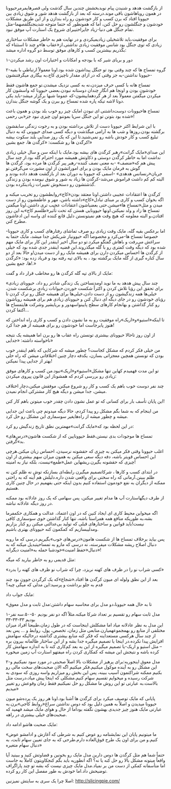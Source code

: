 

از بازگشت هدهد و شنیدن پیام نویدبخشش چندین سال گذشت ولی قصرهایمرمرحیوونا در همون رویاهاشون باقی موند.درسته که بعد از بازگشت هدهد شور و شوق زیادی بین حیوونا افتاد که برن کسب و کار خودشون رو راه بندازن و از این طریق مشکلات خودشون و جنگلشون رو حل کنن، اما که همونطور که حتما متوجه شدینجنگلقصهما-مثل تمام جنگل هی دنیا-زیاد جایراحتیبرای شروع یک استارت آپ موفق نبود.

برای موفقیت،باید تلاشخیلی زیادیمیکردی و در نهایت هم به خاطر مشکلات ساختاری زیادی که توی جنگل بود شانس موفقیت زیادی نداشتی.از«عقاب ها»و چند تا استثناء که بگذریم بیشترین کسب و کارهای موفق توسط دو گروه اداره میشد:

۱-دور و بریای شیر که با بودجه و امکانات و اختیارات اون رشد میکردن

۲-گروه تمساح ها که چند وقتی بود تو جنگل پیداشون شده بود.اونا معمولاً ارتباطی با بقیه حیوونا نداشتن-به جز وقتی که در ازای مقدار ناچیزی کاج،به بیگاری میگرفتنشون-

تمساح هانه با کسی حرف میزدن،‌نه به کسی نزدیک میشدن.تو جمع هاشون فقط خودشون بودن و اونجا هم انگار چندان دوستانه نبودن.بعضی حیوونا که واسشون کار میکردن میگفتن معمولاً بعد از هر گردهماییشون-که عموما شبها برگزار میشد-باید یکی دوتا لاشه تیکه پاره شده تمساح رو ببرن و یک گوشه جنگل بندازن.

تمساح هاحیوونات دوست‌داشتنی ای نبودن امایک چیز رو خوب بلد بودن و همون باعث شده بود بتونن تو این جنگل سرپا بموننو اون چیزی نبود جز«بی رحمی»!

با این شرایط اکثر حیوونا دست از تلاش برداشته بودن و به رخوت زندگی سابقشون برگشته بودن.روزها و شب ها به آرامی میگذشت و دیگه کسی صدای حیوونی که به دنبال تبلیغ کسب و کار خودش باشه رو نمی‌شنید.تا این که یک روز صدایی بلند سکوت بیشه کرگدن ها رو شکست: «کرگدن ها، جمع بشین!»

این صدای«مایک گرانت»رهبر کرگدن های بیشه بود.مایک با اینکه سن و سال خیلی زیادی نداشت اما به خاطر کرگدن دوستی و ذکاوتش همیشه مورد احترام گله بود.از چند سال پیش هم که«منصف» -به معنی نصف کننده-رهبر پیر کرگدن ها مرده بود، کرگدن ها گوش به فرمان مایک بودن و برای اموراتشون از اون مشورت می‌گرفتن.تو جریان«رنسانس هدهدی» -اسمی که حیوونا به دوران بعد از بازگشت هدهد داده بودند و البته کم کم داشت فراموش می‌شد-کرگدن ها زیاد به شور و شوق نیومده بودن و زندگی گذشتشون رو دستخوش تغییرات زیادینکرده بودن.

کرگدن ها اعتقادات عجیبی داشتن.اونا معتقد بودن«کاج»روابطشون رو تخریب میکنه و اگه بخوان کسب و کاری بر مبنای تبادل«کاج»داشته باشن، مهر و عاطفشون رو از دست میدن و مثل«تمساح ها»میشن.حتی بعضیاشون اعتقادات عجیب تری داشتن.اونا میگفتن تمساح ها زاد و ولد نمیکنن.اونها حیوونایی هستن که تحت تأثیر«طلسم کاج»به این روز افتادن،‌و البته معلومه که هیچ وقت هم نمیتونستن دلیل قانع کننده ای واسه این ادعاشون مطرح کنن.

اما برعکس بقیه گله، مایک وقت زیادی رو صرف تماشای رفتارهای کسب و کاری حیوونا-خصوصا تمساح ها-می‌کرد و مخصوصا اگه حیوونیاز شریکش جدا میشد، مایک حتما به سراغش می‌رفت و باهاش گفتگو میکرد.تو دو سال اخیر اینقدر این کار برای مایک مهم شده بود که دیگه وقت کمتری رو با گله میگذروند.این قضیه اینقدر جدی شده بود که خیلی از کرگدن ها احساس میکردن دارن برای همیشه مایک رو از دست میدن!و حالا بعد از دو سال کناره گیری از گله مایک برگشته بود ، به بالای تپه رفته بود و فریاد زده بود: «کرگدن ها، جمع بشین!.»

مایک از بالای تپه گله کرگدن ها رو مخاطب قرار داد و گفت:

«چند سال پیش هدهد به ما نوید اومدنساختن یک زندگی شادتر رو داد، حیوونای زیادی برای تحقق این رؤیا تلاش کردن و اکثراً شکست خوردن.حیوانات زیادی برشکست شدن،‌ خیلی‌ها همه زندگیشون رو از دست دادن،خیلی‌ها برای همیشه جنگل رو ترک کردن تا رؤیای خودشون رو در جای دیگه ای دنبال کنن و حیوونای زیادی هم برای همیشه رویاشون رو کنار گذاشتن و بهانجام کارهای سطح پایینواسهدور و بریایشیر وشرکت هایتمساح ها اکتفا کردن…

تا اینکه«استیو»و«اریک»راه موفقیت رو به ما نشون دادن و کسب و کاری راه انداختن که هنوز پابرجاست اما خودشون رو برای همیشه از هم جدا کرد!

از اون روز تاحالا حیوونای بیشتری تونستن راه عقاب ها رو برن اما همیشه یک نتیجه ناخواسته داشته: «جدایی»

من خیلی فکر کردم که مشکل کجاست؟ چطور میشه که شرکایی که باهم اینقدر خوب بودن که تونستن همچین معجزاتی بسازن، یکدفه دچار چنین اختلافاتی میشن که راه حلی بهتر از جدایی پیدا نمیکنن!

تو این مدت فهمیدم کهاین تنها مشکل«استیو»و«اریک»نبود.من کسب و کارهای موفق زیادی رو بررسی کردم که همشوناز این قانون پیروی میکردن:

چند نفر دوست خوب باهم یک کسب و کار رو شروع میکنن، موفقش میکنن،‌دچار اختلاف میشن، جدا میشن و دیگه هیچ کار مشترکی انجام نمیدن.

این پایان تأسف بار برای کسانی که تو عمل نشون دادن چقدر خوب میتونن باهم کار کنن!

من اینجام که به شما بگم مشکل رو پیدا کردم، حالا دیگه میدونم چی باعث این جدایی میشه و چطور میشه از راه‌هایغیر سوسماری این مشکل رو حل کرد.

در این لحظه بود که«مایک گرانت»مهمترین نطق تاریخ زندگیش رو کرد:

«تمساح ها موجودات بدی نیستن،‌فقط حیوونایین که از شکست هاشون«درس‌های بد»گرفتن.

اغلب حیوونا وقتی فکر میکنن به چیزی که حقشونه نرسیدن، احساس زیان میکنن.هرچی این احساس قویتر باشه، دفه دیگه سعی میکنن به همون میزان سهم بیشتری از اون چیزی که حقشونه بگیرن.ریشهاین عمل«طمع»نیست، بلکه نیاز به امنیته!

در ابتدای کسب و کارها ، شرکاتصمیم میگیرن رابطه‌ای بسازنکه توش نه ظلم کنن نه ظلم ببینن.آرمانی که راه سختی برای واقعی شدن داره.دلیلش هم آینه که به راحتی ممکنه از دیگران به نفع خودمون استفاده کنیم بدون اینکه حتی بفهمیم در حال چنین کاری هستیم.

از طرف دیگهاستارت آپ ها مدام تغییر میکنن، پس سهامی که یک روز عادلانه بود ممکنه در روز دیگه عادلانه نباشه.

اگه میخواین محیط کاری ای ایجاد کنین که در اون اعتماد،‌ عدالت و همکاری حکمفرما بشه،‌به طوریکه منافع همه همراستا باشه، تنها کنار گذاشتن خوی سوسماری کافی نیست!باید قوانین و ساختارهای قبلی که تولید بی‌عدالتی میکنن رو کنار بزاریم ومدلیبسازیم که کمکمون کنه حیوونای بهتری باشیم.

پس بیاید برخلاف تمساح ها از شکست هامون«درس‌های خوب»بگیریم.درسی که ما روبه دنبال اصلاح ریشه مشکلات میفرسته، نه درسی که مارو به تمساحیتبدیل میکنه که به دنبال«حفظ امنیت»خودشبا حمله به«امنیت دیگرانه»!

مثل قدیمی رو به خاطر بیارید که میگه:

«کسی شراب نو را در ظرف های کهنه نریزد،‌ چرا که شراب نو ظرف های کهنه را بدرد»

بعد از این نطق ولوله ای میون کرگدن ها افتاد.«شجاع»که یک کرگردن جوون بود چند قدم به جلو برداشت و پرسید:این مدلی که میگی چیه؟

مایک جواب داد:

«تا به حال همه حیوونا،دو مدل برای محاسبه سهام داشتن:مدل ثابت و مدل معوق

۱-مدل ثابت سهام رو تقسیم بر تعداد شرکا میکنه.مثلاً اگه دو نفر بودیم ۵۰-۵۰.سه نفر بودیم ۳۳-۳۳-۳۳  
این مدل به نظر عادلانه میاد اما مشکلش اینجاست که در طول زمان،طبیعتا افراد میزان مختلفی از منابع رو بهمجموعهمیارن.منابعی مثل زمان، تخصص، پول، روابط و … پس بعد از چند سال هرکسی مستعداینه که فکر کنه منابع بیشتری گذاشته درحالیکه سهامش افزایش پیدا نکرده.در اینجا یا تصمیم میگیره جدا بشه و از این ساختار ظالمانه بیرون بره – مثل استیو و اریک-یا تصمیم میگیره از این به بعد کم‌کاری کنه تا به اندازه سهامش کار کرده باشه و نتیجش این میشه که کمکاری کردن راه میفتهو استارت آپ زمین میخوره

۲-مدل معوق اینجوریه:برای پرهیز از مشکلات بالا اصلاً صحبتی در مورد سود نمیکنیم و این مشکل رو به آینده موکول میکنیم.فکر میکنیم اگه الان صحبت‌های سخت مالی رو بکنیم ممکنه شراکتمون آسیب ببینه، پس این بخش رو میزاریم واسه روزی که سودی به شرکت رسیده و میخوایم تقسیم سهام کنیم.مشکلی که اینجا پیش میاد،درست مثل بالاست.به عبارتی تو این روش ما مشکل رو حل نمیکنیم فقط زمان وقوعش رو تغییر میدیم»

پایانی که مایک توصیف میکرد برای کرگدن ها آشنا بود.اونا هر روز یک پرده‌شو میون حیوونا میدیدن و اصلاً به همین دلیل بود که دوس نداشتن سراغ«روابط کاجی»برن.به عبارتی مایک هنوز چیز جدیدی بهشون نگفته بوداما از حال و هوای مایک میشد فهمید که صحبت‌های خیلی بیشتری در راهه.

مایک صحبت هاشو ادامه داد:

«ما میتونیم پایان این نمایشنامه رو عوض کنیم به شرطی که آغازش و ادامشو عوض کنیم.و من برای اون یک طرح فوق‌العاده دارم.طرحی که به جای تعیین سهام ثابت، به دنبال سهام متغیره»

حتماً شما هم مثل کرگدن ها دوس دارین مدل مایک رو بخونین و قضاوتش کنید و ببینید آیا واقعاً میتونه مشکل بالا رو حل کنه یا نه؟ اگه انطوریه باید بگم کنجکاویتون کاملاً به جاست اما متأسفانه کمکی از دست من بر نمیاد.مدل مایک چیزی نیست که بشه تو چند پاراگراف توضیحش داد.اما خودش به طور مفصل این کار رو کرده.

اصلا چرا یک سری به سایتش نمیزنین: http://slicingpie.com/

 

